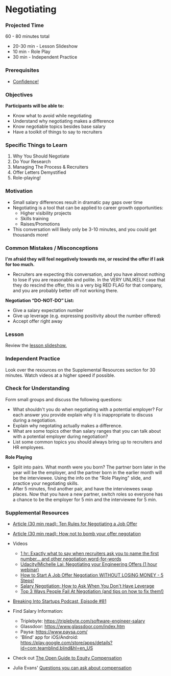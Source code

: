 # Negotiating

### Projected Time

60 - 80 minutes total
- 20-30 min - Lesson Slideshow
- 10 min - Role Play
- 30 min - Independent Practice


### Prerequisites
- [Confidence!](/professionalism/building-confidence.md)

### Objectives

**Participants will be able to:**
- Know what to avoid while negotiating
- Understand why negotiating makes a difference
- Know negotiable topics besides base salary
- Have a toolkit of things to say to recruiters

### Specific Things to Learn

1. Why You Should Negotiate
2. Do Your Research
3. Managing The Process & Recruiters
4. Offer Letters Demystified
5. Role-playing!

### Motivation
- Small salary differences result in dramatic pay gaps over time
- Negotiating is a tool that can be applied to career growth opportunities:
	- Higher visibility projects
	- Skills training
	- Raises/Promotions
- This conversation will likely only be 3-10 minutes, and you could get thousands more!

### Common Mistakes / Misconceptions
**I'm afraid they will feel negatively towards me, or rescind the offer if I ask for too much.**
- Recruiters are expecting this conversation, and you have almost nothing to lose if you are reasonable and polite. In the VERY UNLIKELY case that they do rescind the offer, this is a very big RED FLAG for that company, and you are probably better off not working there.

**Negotiation “DO-NOT-DO” List:**
- Give a salary expectation number
- Give up leverage (e.g. expressing positivity about the
number offered)
- Accept offer right away

### Lesson

Review the [lesson slideshow.](https://drive.google.com/file/d/1Wfs7So04uwRLC042pX7OlUvzp92OJ8va/view?usp=sharing)

### Independent Practice

Look over the resources on the Supplemental Resources section for 30 minutes.  Watch videos at a higher speed if possible.

### Check for Understanding
Form small groups and discuss the following questions:
* What shouldn't you do when negotiating with a potential employer? For each answer you provide explain why it is inappropriate to discuss during a negotiation.
* Explain why negotating actually makes a difference. 
* What are some topics other than salary ranges that you can talk about with a potential employer during negotiation?
* List some common topics you should always bring up to recruiters and HR employees. 

**Role Playing**
- Split into pairs.  What month were you born? The partner born later in the year will be the employer, and the partner born in the earlier month will be the interviewee. Using the info on the "Role Playing" slide, and practice your negotiating skills.
- After 5 minutes, find another pair, and have the interviewees swap places. Now that you have a new partner, switch roles so everyone has a chance to be the employer for 5 min and the interviewee for 5 min.

### Supplemental Resources
- [Article (30 min read): Ten Rules for Negotiating a Job Offer](https://haseebq.com/my-ten-rules-for-negotiating-a-job-offer/)
- [Article (30 min read): How not to bomb your offer negotation](https://medium.freecodecamp.org/how-not-to-bomb-your-offer-negotiation-c46bb9bc7dea)

- Videos 
	- [1 hr: Exactly what to say when recruiters ask you to name the first number… and other negotiation word-for-words](http://blog.interviewing.io/exactly-what-to-say-when-recruiters-ask-you-to-name-the-first-number/)
	- [Udacity/Michelle Lai: Negotiating your Engineering Offers (1 hour webinar)](https://youtu.be/jOBbb1ly4vo)
	- [How to Start A Job Offer Negotiation WITHOUT LOSING MONEY - 5 Steps!](https://youtu.be/HrLfOBoAhu0)
	- [Salary Negotiation: How to Ask When You Don't Have Leverage](https://youtu.be/OHgHX6ULELI)
	- [Top 3 Ways People Fail At Negotiation (and tips on how to fix them!)](https://youtu.be/WWc_xF18FTw)
- [Breaking Into Startups Podcast, Episode #81](https://breakingintostartups.com/melissa-hereford-how-to-win-in-salary-negotiations/)
- Find Salary Information:
	- Triplebyte: https://triplebyte.com/software-engineer-salary
	- Glassdoor: https://www.glassdoor.com/index.htm
	- Paysa: https://www.paysa.com/
	- 'Blind' app for iOS/Android: https://play.google.com/store/apps/details?id=com.teamblind.blind&hl=en_US
- Check out [The Open Guide to Equity Compensation](https://github.com/jlevy/og-equity-compensation)
- Julia Evans' [Questions you can ask about compensation](https://jvns.ca/blog/compensation-questions/)
